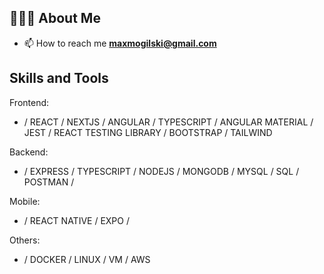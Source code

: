 ## 👨🏻‍💻 About Me

- 📫 How to reach me **maxmogilski@gmail.com**

## Skills and Tools
Frontend:
* / REACT / NEXTJS / ANGULAR / TYPESCRIPT / ANGULAR MATERIAL / JEST / REACT TESTING LIBRARY / BOOTSTRAP / TAILWIND

Backend: 
* / EXPRESS / TYPESCRIPT / NODEJS / MONGODB / MYSQL / SQL / POSTMAN /

Mobile:
* / REACT NATIVE / EXPO /

Others:
* / DOCKER / LINUX / VM / AWS
